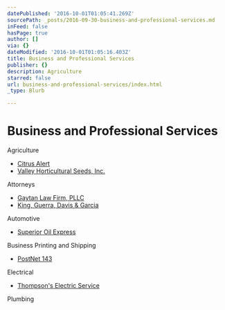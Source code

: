 ```yaml
---
datePublished: '2016-10-01T01:05:41.269Z'
sourcePath: _posts/2016-09-30-business-and-professional-services.md
inFeed: false
hasPage: true
author: []
via: {}
dateModified: '2016-10-01T01:05:16.403Z'
title: Business and Professional Services
publisher: {}
description: Agriculture
starred: false
url: business-and-professional-services/index.html
_type: Blurb

---
```

# Business and Professional Services

Agriculture

* [Citrus Alert][0]
* [Valley Horticultural Seeds, Inc.][1]

Attorneys

* [Gaytan Law Firm, PLLC][2]
* [King, Guerra, Davis & Garcia][3]

Automotive

* [Superior Oil Express][4]

Business Printing and Shipping

* [PostNet 143][5]

Electrical

* [Thompson's Electric Service][6]

Plumbing

[0]: https://www.facebook.com/SuperiorOilExpress/ "Texas Citrus Pest & Disease Management"
[1]: http://host.trustab.org/valleyhorticulturalseeds "Valley Horticultural Seeds"
[2]: http://gaytanlaw.com/ "Gaytan Law Firm"
[3]: http://missionlaw.com/ "Mission Law"
[4]: https://www.facebook.com/SuperiorOilExpress/ "Superior Oil Express"
[5]: http://www.postnet.com/mission-tx143 "PostNet"
[6]: http://directory.missionchamber.com/listing/thompsons-electric-service/ "Thompson's Electric Service"